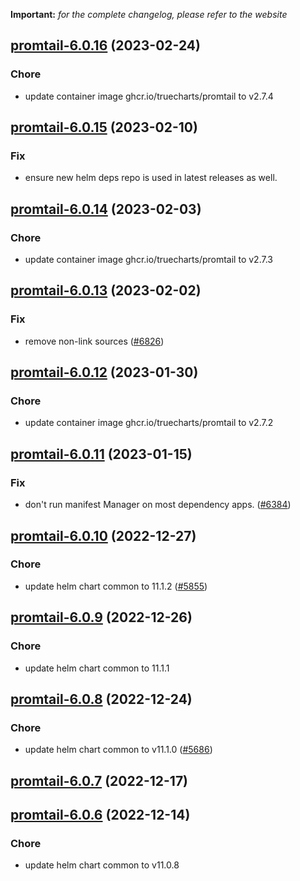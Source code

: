 **Important:**
*for the complete changelog, please refer to the website*




## [promtail-6.0.16](https://github.com/truecharts/charts/compare/promtail-6.0.15...promtail-6.0.16) (2023-02-24)

### Chore

- update container image ghcr.io/truecharts/promtail to v2.7.4
  
  


## [promtail-6.0.15](https://github.com/truecharts/charts/compare/promtail-6.0.14...promtail-6.0.15) (2023-02-10)

### Fix

- ensure new helm deps repo is used in latest releases as well.
  
  


## [promtail-6.0.14](https://github.com/truecharts/charts/compare/promtail-6.0.13...promtail-6.0.14) (2023-02-03)

### Chore

- update container image ghcr.io/truecharts/promtail to v2.7.3
  
  


## [promtail-6.0.13](https://github.com/truecharts/charts/compare/promtail-6.0.12...promtail-6.0.13) (2023-02-02)

### Fix

- remove non-link sources ([#6826](https://github.com/truecharts/charts/issues/6826))
  
  


## [promtail-6.0.12](https://github.com/truecharts/charts/compare/promtail-6.0.11...promtail-6.0.12) (2023-01-30)

### Chore

- update container image ghcr.io/truecharts/promtail to v2.7.2
  
  


## [promtail-6.0.11](https://github.com/truecharts/charts/compare/promtail-6.0.10...promtail-6.0.11) (2023-01-15)

### Fix

- don't run manifest Manager on most dependency apps. ([#6384](https://github.com/truecharts/charts/issues/6384))
  
  


## [promtail-6.0.10](https://github.com/truecharts/charts/compare/promtail-6.0.9...promtail-6.0.10) (2022-12-27)

### Chore

- update helm chart common to 11.1.2 ([#5855](https://github.com/truecharts/charts/issues/5855))
  
  


## [promtail-6.0.9](https://github.com/truecharts/charts/compare/promtail-6.0.8...promtail-6.0.9) (2022-12-26)

### Chore

- update helm chart common to 11.1.1
  
  


## [promtail-6.0.8](https://github.com/truecharts/charts/compare/promtail-6.0.7...promtail-6.0.8) (2022-12-24)

### Chore

- update helm chart common to v11.1.0 ([#5686](https://github.com/truecharts/charts/issues/5686))
  
  


## [promtail-6.0.7](https://github.com/truecharts/charts/compare/promtail-6.0.6...promtail-6.0.7) (2022-12-17)




## [promtail-6.0.6](https://github.com/truecharts/charts/compare/promtail-6.0.5...promtail-6.0.6) (2022-12-14)

### Chore

- update helm chart common to v11.0.8
  
  
